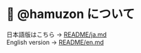 # 👋 @hamuzon について

日本語版はこちら → [README/ja.md](README/ja.md)  
English version → [README/en.md](README/en.md)
